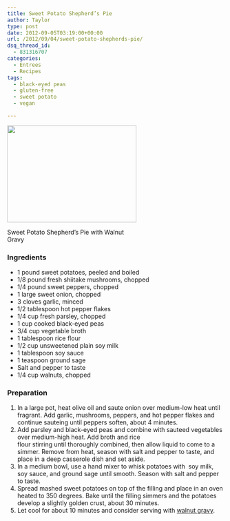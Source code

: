 ```yaml
---
title: Sweet Potato Shepherd’s Pie
author: Taylor
type: post
date: 2012-09-05T03:19:00+00:00
url: /2012/09/04/sweet-potato-shepherds-pie/
dsq_thread_id:
  - 831316707
categories:
  - Entrees
  - Recipes
tags:
  - black-eyed peas
  - gluten-free
  - sweet potato
  - vegan

---
```

<div id="attachment_1575" style="width: 310px" class="wp-caption alignright">
  <a href="{{% mediaroot %}}uploads/2012/09/P9041380.jpg" rel="lightbox[1528]"><img class="wp-image-1575 size-medium" title="Sweet Potato Shepherd's Pie with Walnut Gravy" src="{{% mediaroot %}}uploads/2012/09/P9041380-300x225.jpg" alt="" width="300" height="225" srcset="{{% mediaroot %}}uploads/2012/09/P9041380-300x225.jpg 300w, {{% mediaroot %}}uploads/2012/09/P9041380-400x300.jpg 400w, {{% mediaroot %}}uploads/2012/09/P9041380.jpg 800w" sizes="(max-width: 300px) 100vw, 300px" /></a>
  
  <p class="wp-caption-text">
    Sweet Potato Shepherd&#8217;s Pie with Walnut Gravy
  </p>
</div>

### Ingredients

  * 1 pound sweet potatoes, peeled and boiled
  * 1/8 pound fresh shiitake mushrooms, chopped
  * 1/4 pound sweet peppers, chopped
  * 1 large sweet onion, chopped
  * 3 cloves garlic, minced
  * 1/2 tablespoon hot pepper flakes
  * 1/4 cup fresh parsley, chopped
  * 1 cup cooked black-eyed peas
  * 3/4 cup vegetable broth
  * 1 tablespoon rice flour
  * 1/2 cup unsweetened plain soy milk
  * 1 tablespoon soy sauce
  * 1 teaspoon ground sage
  * Salt and pepper to taste
  * 1/4 cup walnuts, chopped

### Preparation

  1. In a large pot, heat olive oil and saute onion over medium-low heat until fragrant. Add garlic, mushrooms, peppers, and hot pepper flakes and continue sauteing until peppers soften, about 4 minutes.
  2. Add parsley and black-eyed peas and combine with sauteed vegetables over medium-high heat. Add broth and rice flour stirring until thoroughly combined, then allow liquid to come to a simmer. Remove from heat, season with salt and pepper to taste, and place in a deep casserole dish and set aside.
  3. In a medium bowl, use a hand mixer to whisk potatoes with  soy milk, soy sauce, and ground sage until smooth. Season with salt and pepper to taste.
  4. Spread mashed sweet potatoes on top of the filling and place in an oven heated to 350 degrees. Bake until the filling simmers and the potatoes develop a slightly golden crust, about 30 minutes.
  5. Let cool for about 10 minutes and consider serving with [walnut gravy][1].

 [1]: http://kitchen.coseppi.com/2012/09/walnut-gravy/ "Walnut Gravy"